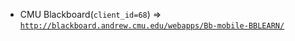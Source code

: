  - CMU Blackboard(`client_id=68`) => [`http://blackboard.andrew.cmu.edu/webapps/Bb-mobile-BBLEARN/`](http://blackboard.andrew.cmu.edu/webapps/Bb-mobile-BBLEARN/)
